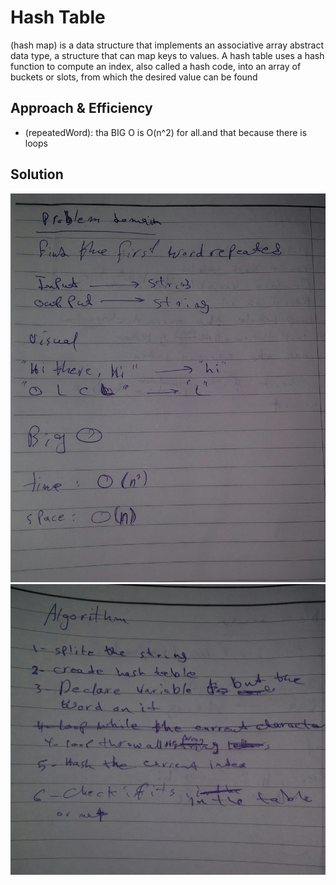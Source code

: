 # Hash Table
<!-- Short summary or background information -->
 (hash map) is a data structure that implements an associative array abstract data type, a structure that can map keys to values. A hash table uses a hash function to compute an index, also called a hash code, into an array of buckets or slots, from which the desired value can be found

## Approach & Efficiency
<!-- What approach did you take? Why? What is the Big O space/time for this approach? -->

- (repeatedWord): tha BIG O is O(n^2) for all.and that because there is loops<br />


## Solution
![whiteboard images](../../assets/repeatedWord/RW1.jpg)
![whiteboard images](../../assets/repeatedWord/RW2.jpg)



